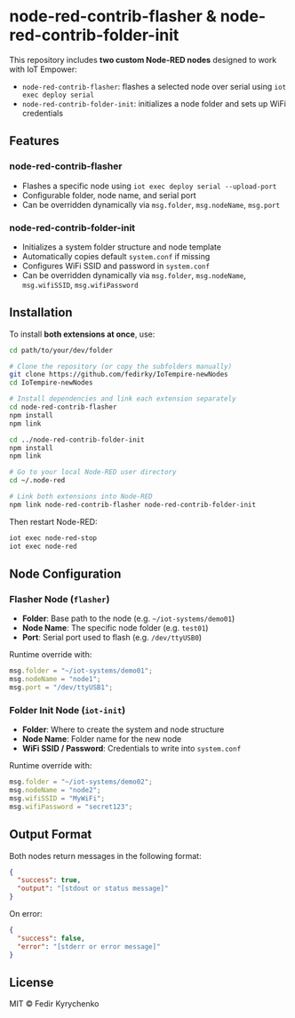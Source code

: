 # node-red-contrib-flasher & node-red-contrib-folder-init

This repository includes **two custom Node-RED nodes** designed to work with IoT Empower:

- `node-red-contrib-flasher`: flashes a selected node over serial using `iot exec deploy serial`
- `node-red-contrib-folder-init`: initializes a node folder and sets up WiFi credentials

## Features

### node-red-contrib-flasher
* Flashes a specific node using `iot exec deploy serial --upload-port`
* Configurable folder, node name, and serial port
* Can be overridden dynamically via `msg.folder`, `msg.nodeName`, `msg.port`

### node-red-contrib-folder-init
* Initializes a system folder structure and node template
* Automatically copies default `system.conf` if missing
* Configures WiFi SSID and password in `system.conf`
* Can be overridden dynamically via `msg.folder`, `msg.nodeName`, `msg.wifiSSID`, `msg.wifiPassword`

## Installation

To install **both extensions at once**, use:

```bash
cd path/to/your/dev/folder

# Clone the repository (or copy the subfolders manually)
git clone https://github.com/fedirky/IoTempire-newNodes
cd IoTempire-newNodes

# Install dependencies and link each extension separately
cd node-red-contrib-flasher
npm install
npm link

cd ../node-red-contrib-folder-init
npm install
npm link

# Go to your local Node-RED user directory
cd ~/.node-red

# Link both extensions into Node-RED
npm link node-red-contrib-flasher node-red-contrib-folder-init
```

Then restart Node-RED:

```bash
iot exec node-red-stop
iot exec node-red
```

## Node Configuration

### Flasher Node (`flasher`)
- **Folder**: Base path to the node (e.g. `~/iot-systems/demo01`)
- **Node Name**: The specific node folder (e.g. `test01`)
- **Port**: Serial port used to flash (e.g. `/dev/ttyUSB0`)

Runtime override with:
```js
msg.folder = "~/iot-systems/demo01";
msg.nodeName = "node1";
msg.port = "/dev/ttyUSB1";
```

### Folder Init Node (`iot-init`)
- **Folder**: Where to create the system and node structure
- **Node Name**: Folder name for the new node
- **WiFi SSID / Password**: Credentials to write into `system.conf`

Runtime override with:
```js
msg.folder = "~/iot-systems/demo02";
msg.nodeName = "node2";
msg.wifiSSID = "MyWiFi";
msg.wifiPassword = "secret123";
```

## Output Format

Both nodes return messages in the following format:

```json
{
  "success": true,
  "output": "[stdout or status message]"
}
```

On error:

```json
{
  "success": false,
  "error": "[stderr or error message]"
}
```

## License

MIT © Fedir Kyrychenko
